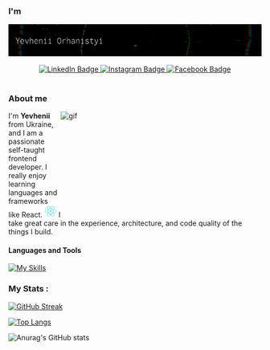 ### I'm

![](img/intro-title.gif)

<div align="center">
  <div id='badges'>
    <a href="your-twitter-URL">
      <img src="https://img.shields.io/badge/LinkedIn-blue?style=plastic&logo=linkedin&logoColor=white" alt="LinkedIn Badge"/>
    </a>
    <a href="your-twitter-URL">
       <img src="https://img.shields.io/badge/-Instagram-orange?style=plastic&logo=instagram&logoColor=white" alt="Instagram Badge"/>
    </a>
    <a href="your-twitter-URL">
        <img src="https://img.shields.io/badge/-Facebook-blue?style=plastic&logo=facebook&logoColor=white" alt="Facebook Badge"/>
    </a>
  </div>
  <img src="https://komarev.com/ghpvc/?username=yevheniiorhanistyi&style=flat-square&color=blue" alt=""/>
</div>

### About me
<p><img src="https://media.giphy.com/media/dWesBcTLavkZuG35MI/giphy.gif" width="400" height="200" alt="gif" align="right"/>  I'm <b>Yevhenii</b> from Ukraine,  and I am a passionate self-taught frontend developer. I really enjoy learning languages and frameworks like React.  <img src="img/icons8-react-native-48.png" width="24" height="24" alt='React' />  I take great care in the experience, architecture, and code quality of the things I build.</p>



  
#### Languages and Tools
[![My Skills](https://skills.thijs.gg/icons?i=html,css,bootstrap,git,js,react)](https://skills.thijs.gg)


### My Stats :

[![GitHub Streak](http://github-readme-streak-stats.herokuapp.com?user=yevheniiorhanistyi&theme=dark&background=000000)](https://git.io/streak-stats)

[![Top Langs](https://github-readme-stats.vercel.app/api/top-langs/?username=yevheniiorhanistyi&layout=compact&theme=vision-friendly-dark)](https://github.com/anuraghazra/github-readme-stats)

![Anurag's GitHub stats](https://github-readme-stats.vercel.app/api?username=yevheniiorhanistyi&hide=contribs,issues&show_icons=true&theme=vision-friendly-dark)
